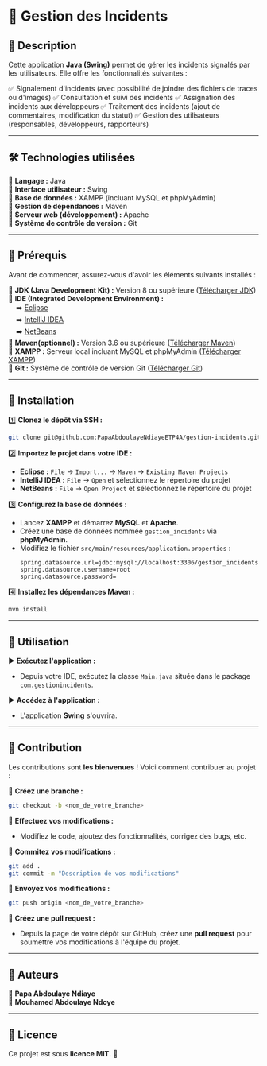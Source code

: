 # 🚀 Gestion des Incidents

## 📝 Description

Cette application **Java (Swing)** permet de gérer les incidents signalés par les utilisateurs. Elle offre les fonctionnalités suivantes :

✅ Signalement d'incidents (avec possibilité de joindre des fichiers de traces ou d'images)
✅ Consultation et suivi des incidents
✅ Assignation des incidents aux développeurs
✅ Traitement des incidents (ajout de commentaires, modification du statut)
✅ Gestion des utilisateurs (responsables, développeurs, rapporteurs)

---

## 🛠️ Technologies utilisées

🔹 **Langage :** Java  
🔹 **Interface utilisateur :** Swing  
🔹 **Base de données :** XAMPP (incluant MySQL et phpMyAdmin)  
🔹 **Gestion de dépendances :** Maven  
🔹 **Serveur web (développement) :** Apache  
🔹 **Système de contrôle de version :** Git  

---

## 📌 Prérequis

Avant de commencer, assurez-vous d'avoir les éléments suivants installés :

🔸 **JDK (Java Development Kit) :** Version 8 ou supérieure ([Télécharger JDK](https://www.oracle.com/java/technologies/downloads/))  
🔸 **IDE (Integrated Development Environment) :**  
&nbsp;&nbsp;&nbsp;&nbsp;➡️ [Eclipse](https://www.eclipse.org/downloads/)  
&nbsp;&nbsp;&nbsp;&nbsp;➡️ [IntelliJ IDEA](https://www.jetbrains.com/idea/download/)  
&nbsp;&nbsp;&nbsp;&nbsp;➡️ [NetBeans](https://netbeans.apache.org/download/)  
🔸 **Maven(optionnel) :** Version 3.6 ou supérieure ([Télécharger Maven](https://maven.apache.org/download.cgi))  
🔸 **XAMPP :** Serveur local incluant MySQL et phpMyAdmin ([Télécharger XAMPP](https://www.apachefriends.org/index.html))  
🔸 **Git :** Système de contrôle de version Git ([Télécharger Git](https://git-scm.com/downloads))  

---

## 🚀 Installation

1️⃣ **Clonez le dépôt via SSH :**

```bash
git clone git@github.com:PapaAbdoulayeNdiayeETP4A/gestion-incidents.git
```

2️⃣ **Importez le projet dans votre IDE :**
* **Eclipse :** `File` -> `Import...` -> `Maven` -> `Existing Maven Projects`
* **IntelliJ IDEA :** `File` -> `Open` et sélectionnez le répertoire du projet
* **NetBeans :** `File` -> `Open Project` et sélectionnez le répertoire du projet

3️⃣ **Configurez la base de données :**
* Lancez **XAMPP** et démarrez **MySQL** et **Apache**.
* Créez une base de données nommée `gestion_incidents` via **phpMyAdmin**.
* Modifiez le fichier `src/main/resources/application.properties` :
  ```properties
  spring.datasource.url=jdbc:mysql://localhost:3306/gestion_incidents
  spring.datasource.username=root
  spring.datasource.password=
  ```

4️⃣ **Installez les dépendances Maven :**

```bash
mvn install
```

---

## 🎯 Utilisation

▶ **Exécutez l'application :**
* Depuis votre IDE, exécutez la classe `Main.java` située dans le package `com.gestionincidents`.

▶ **Accédez à l'application :**
* L'application **Swing** s'ouvrira.

---

## 🤝 Contribution

Les contributions sont **les bienvenues** ! Voici comment contribuer au projet :

🔹 **Créez une branche :**

```bash
git checkout -b <nom_de_votre_branche>
```

🔹 **Effectuez vos modifications :**
* Modifiez le code, ajoutez des fonctionnalités, corrigez des bugs, etc.

🔹 **Commitez vos modifications :**

```bash
git add .
git commit -m "Description de vos modifications"
```

🔹 **Envoyez vos modifications :**

```bash
git push origin <nom_de_votre_branche>
```

🔹 **Créez une pull request :**
* Depuis la page de votre dépôt sur GitHub, créez une **pull request** pour soumettre vos modifications à l'équipe du projet.

---

## 👥 Auteurs

👤 **Papa Abdoulaye Ndiaye**  
👤 **Mouhamed Abdoulaye Ndoye**  

---

## 📜 Licence

Ce projet est sous **licence MIT**. 📝

